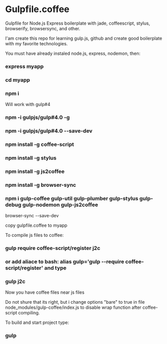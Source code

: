 # Gulpfile.coffee
Gulpfile for Node.js Express boilerplate with jade, coffeescript, stylus, browserify, browsersync, and other. 

I'am create this repo for learning gulp.js, github and create good boilerplate with my favorite technologies.

You must have already instaled node.js, express, nodemon, then:

### express myapp

### cd myapp
### npm i

Will work with gulp#4

### npm -i gulpjs/gulp#4.0 -g
### npm -i gulpjs/gulp#4.0 --save-dev

### npm install -g coffee-script
### npm install -g stylus
### npm install -g js2coffee
### npm install -g browser-sync

### npm i gulp-coffee gulp-util gulp-plumber gulp-stylus gulp-debug gulp-nodemon gulp-js2coffee
browser-sync --save-dev

copy gulpfile.coffee to myapp

To compile js files to coffee:
### gulp require coffee-script/register j2c 
### or add aliace to bash: alias gulp='gulp --require coffee-script/register' and type
### gulp j2c

Now you have coffee files near js files

Do not shure that its right, but i change options "bare" to true in file node_modules/gulp-coffee/index.js to disable wrap function after coffee-script compiling.

To build and start project type:
### gulp
